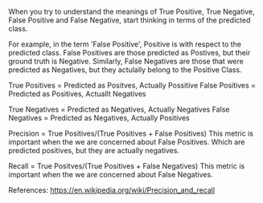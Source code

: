
When you try to understand the meanings of True Positive, True Negative, False Positive and False Negative, start thinking in terms of the predicted class.

For example, in the term 'False Positive', Positive is with respect to the predicted class.  False Positives are those predicted as Postives, but their ground truth is Negative. Similarly, False Negatives are those that were predicted as Negatives, but they actulally belong to the Positive Class.




True Positives = Predicted as Positves, Actually Possitive
False Positives = Predicted as Positives, Actuallt Negatives

True Negatives = Predicted as Negatives, Actually Negatives
False Negatives = Predicted as Negatives, Actually Positives


Precision = True Positives/(True Positives + False Positives)
This metric is important when the we are concerned about False Positives. Which are predicted positives, but they are actually negatives.

Recall = True Positves/(True Positives + False Negatives)
This metric is important when the we are concerned about False Negatives.


References:
https://en.wikipedia.org/wiki/Precision_and_recall
